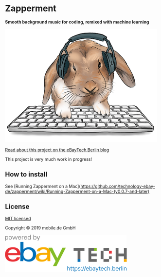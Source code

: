 # Zapperment

**Smooth background music for coding, remixed with machine learning**

![Our mascot Dobby listening to Zapperment at work](assets/dobby-listening-to-zapperment.png)

[Read about this project on the eBayTech.Berlin blog](https://ebaytech.berlin/zapperment-561877bcdf71)

This project is very much work in progress!

## How to install

See [Running Zapperment on a Mac](https://github.com/technology-ebay-de/zapperment/wiki/Running-Zapperment-on-a-Mac-(v0.0.7-and-later)

## License

[MIT licensed](LICENSE)

Copyright © 2019 mobile.de GmbH

[![eBay Tech Logo](assets/ebay-tech-logo.png "eBay Tech Logo")](https://ebaytech.berlin)
